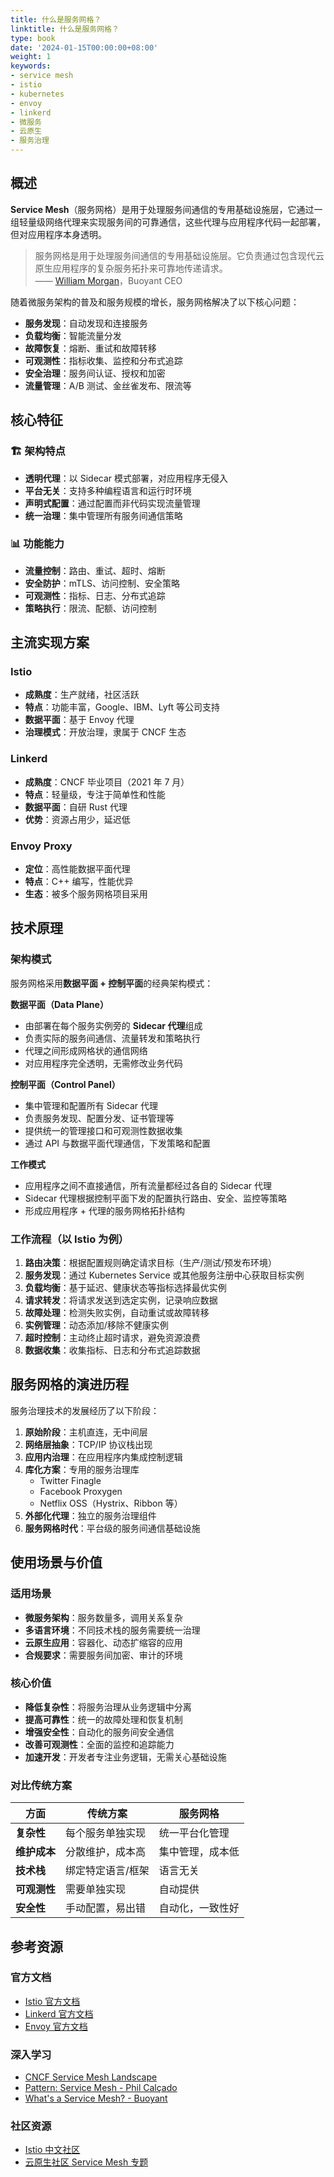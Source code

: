 ```yaml
---
title: 什么是服务网格？
linktitle: 什么是服务网格？
type: book
date: '2024-01-15T00:00:00+08:00'
weight: 1
keywords:
- service mesh
- istio
- kubernetes
- envoy
- linkerd
- 微服务
- 云原生
- 服务治理
---
```


## 概述

**Service Mesh**（服务网格）是用于处理服务间通信的专用基础设施层，它通过一组轻量级网络代理来实现服务间的可靠通信，这些代理与应用程序代码一起部署，但对应用程序本身透明。

> 服务网格是用于处理服务间通信的专用基础设施层。它负责通过包含现代云原生应用程序的复杂服务拓扑来可靠地传递请求。  
> —— [William Morgan](https://twitter.com/wm)，Buoyant CEO

随着微服务架构的普及和服务规模的增长，服务网格解决了以下核心问题：

- **服务发现**：自动发现和连接服务
- **负载均衡**：智能流量分发
- **故障恢复**：熔断、重试和故障转移
- **可观测性**：指标收集、监控和分布式追踪
- **安全治理**：服务间认证、授权和加密
- **流量管理**：A/B 测试、金丝雀发布、限流等

## 核心特征

### 🏗️ 架构特点

- **透明代理**：以 Sidecar 模式部署，对应用程序无侵入
- **平台无关**：支持多种编程语言和运行时环境
- **声明式配置**：通过配置而非代码实现流量管理
- **统一治理**：集中管理所有服务间通信策略

### 📊 功能能力

- **流量控制**：路由、重试、超时、熔断
- **安全防护**：mTLS、访问控制、安全策略
- **可观测性**：指标、日志、分布式追踪
- **策略执行**：限流、配额、访问控制

## 主流实现方案

### Istio

- **成熟度**：生产就绪，社区活跃
- **特点**：功能丰富，Google、IBM、Lyft 等公司支持
- **数据平面**：基于 Envoy 代理
- **治理模式**：开放治理，隶属于 CNCF 生态

### Linkerd

- **成熟度**：CNCF 毕业项目（2021 年 7 月）
- **特点**：轻量级，专注于简单性和性能
- **数据平面**：自研 Rust 代理
- **优势**：资源占用少，延迟低

### Envoy Proxy

- **定位**：高性能数据平面代理
- **特点**：C++ 编写，性能优异
- **生态**：被多个服务网格项目采用

## 技术原理

### 架构模式

服务网格采用**数据平面 + 控制平面**的经典架构模式：

**数据平面（Data Plane）**

- 由部署在每个服务实例旁的 **Sidecar 代理**组成
- 负责实际的服务间通信、流量转发和策略执行
- 代理之间形成网格状的通信网络
- 对应用程序完全透明，无需修改业务代码

**控制平面（Control Panel）**

- 集中管理和配置所有 Sidecar 代理
- 负责服务发现、配置分发、证书管理等
- 提供统一的管理接口和可观测性数据收集
- 通过 API 与数据平面代理通信，下发策略和配置

**工作模式**

- 应用程序之间不直接通信，所有流量都经过各自的 Sidecar 代理
- Sidecar 代理根据控制平面下发的配置执行路由、安全、监控等策略
- 形成应用程序 + 代理的服务网格拓扑结构

### 工作流程（以 Istio 为例）

1. **路由决策**：根据配置规则确定请求目标（生产/测试/预发布环境）
2. **服务发现**：通过 Kubernetes Service 或其他服务注册中心获取目标实例
3. **负载均衡**：基于延迟、健康状态等指标选择最优实例
4. **请求转发**：将请求发送到选定实例，记录响应数据
5. **故障处理**：检测失败实例，自动重试或故障转移
6. **实例管理**：动态添加/移除不健康实例
7. **超时控制**：主动终止超时请求，避免资源浪费
8. **数据收集**：收集指标、日志和分布式追踪数据

## 服务网格的演进历程

服务治理技术的发展经历了以下阶段：

1. **原始阶段**：主机直连，无中间层
2. **网络层抽象**：TCP/IP 协议栈出现
3. **应用内治理**：在应用程序内集成控制逻辑
4. **库化方案**：专用的服务治理库
   - Twitter Finagle
   - Facebook Proxygen
   - Netflix OSS（Hystrix、Ribbon 等）
5. **外部化代理**：独立的服务治理组件
6. **服务网格时代**：平台级的服务间通信基础设施

## 使用场景与价值

### 适用场景

- **微服务架构**：服务数量多，调用关系复杂
- **多语言环境**：不同技术栈的服务需要统一治理
- **云原生应用**：容器化、动态扩缩容的应用
- **合规要求**：需要服务间加密、审计的环境

### 核心价值

- **降低复杂性**：将服务治理从业务逻辑中分离
- **提高可靠性**：统一的故障处理和恢复机制
- **增强安全性**：自动化的服务间安全通信
- **改善可观测性**：全面的监控和追踪能力
- **加速开发**：开发者专注业务逻辑，无需关心基础设施

### 对比传统方案

| 方面 | 传统方案 | 服务网格 |
|------|---------|----------|
| **复杂性** | 每个服务单独实现 | 统一平台化管理 |
| **维护成本** | 分散维护，成本高 | 集中管理，成本低 |
| **技术栈** | 绑定特定语言/框架 | 语言无关 |
| **可观测性** | 需要单独实现 | 自动提供 |
| **安全性** | 手动配置，易出错 | 自动化，一致性好 |

## 参考资源

### 官方文档

- [Istio 官方文档](https://istio.io/)
- [Linkerd 官方文档](https://linkerd.io/)
- [Envoy 官方文档](https://www.envoyproxy.io/)

### 深入学习

- [CNCF Service Mesh Landscape](https://landscape.cncf.io/category=service-mesh)
- [Pattern: Service Mesh - Phil Calçado](http://philcalcado.com/2017/08/03/pattern_service_mesh.html)
- [What's a Service Mesh? - Buoyant](https://buoyant.io/what-is-a-service-mesh/)

### 社区资源

- [Istio 中文社区](https://istio.io/latest/zh/)
- [云原生社区 Service Mesh 专题](https://cloudnative.to/topic/service-mesh/)
